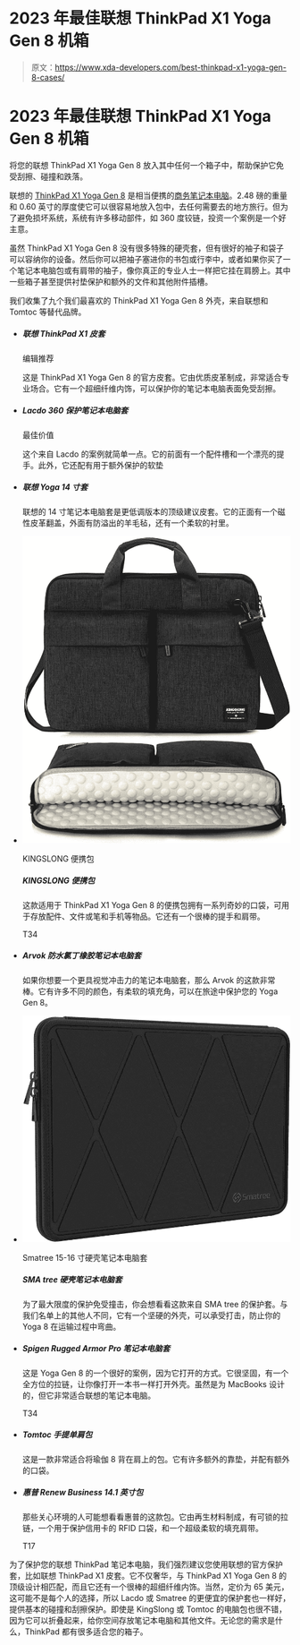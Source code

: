 # 2023 年最佳联想 ThinkPad X1 Yoga Gen 8 机箱

> 原文：<https://www.xda-developers.com/best-thinkpad-x1-yoga-gen-8-cases/>

# 2023 年最佳联想 ThinkPad X1 Yoga Gen 8 机箱

将您的联想 ThinkPad X1 Yoga Gen 8 放入其中任何一个箱子中，帮助保护它免受刮擦、碰撞和跌落。

联想的 [ThinkPad X1 Yoga Gen 8](https://www.xda-developers.com/lenovo-thinkpad-x1-yoga-gen-8/) 是相当便携的[商务笔记本电脑](https://www.xda-developers.com/best-business-laptops/)。2.48 磅的重量和 0.60 英寸的厚度使它可以很容易地放入包中，去任何需要去的地方旅行。但为了避免损坏系统，系统有许多移动部件，如 360 度铰链，投资一个案例是一个好主意。

虽然 ThinkPad X1 Yoga Gen 8 没有很多特殊的硬壳套，但有很好的袖子和袋子可以容纳你的设备。然后你可以把袖子塞进你的书包或行李中，或者如果你买了一个笔记本电脑包或有肩带的袖子，像你真正的专业人士一样把它挂在肩膀上。其中一些箱子甚至提供衬垫保护和额外的文件和其他附件插槽。

我们收集了九个我们最喜欢的 ThinkPad X1 Yoga Gen 8 外壳，来自联想和 Tomtoc 等替代品牌。

*   ##### 联想 ThinkPad X1 皮套

    编辑推荐

    这是 ThinkPad X1 Yoga Gen 8 的官方皮套。它由优质皮革制成，非常适合专业场合。它有一个超细纤维内饰，可以保护你的笔记本电脑表面免受刮擦。

*   ##### Lacdo 360 保护笔记本电脑套

    最佳价值

    这个来自 Lacdo 的案例就简单一点。它的前面有一个配件槽和一个漂亮的提手。此外，它还配有用于额外保护的软垫

*   ##### 联想 Yoga 14 寸套

    联想的 14 寸笔记本电脑套是更低调版本的顶级建议皮套。它的正面有一个磁性皮革翻盖，外面有防溢出的羊毛毡，还有一个柔软的衬里。

*   <picture>![This shockproof case has padded internals and offers large, external pockets for your MacBook's accessories.](img/1501b54a10fe8cc82e8871c47e847181.png)</picture>

    KINGSLONG 便携包

    ##### KINGSLONG 便携包

    这款适用于 ThinkPad X1 Yoga Gen 8 的便携包拥有一系列奇妙的口袋，可用于存放配件、文件或笔和手机等物品。它还有一个很棒的提手和肩带。

    T34
*   ##### Arvok 防水氯丁橡胶笔记本电脑套

    如果你想要一个更具视觉冲击力的笔记本电脑套，那么 Arvok 的这款非常棒。它有许多不同的颜色，有柔软的填充角，可以在旅途中保护您的 Yoga Gen 8。

*   <picture>![This sleeve offers top of the line protection from spills and bumps thanks tot he hard outer shell](img/a9ca196b9bb63c1b429ba10e4216e4f7.png)</picture>

    Smatree 15-16 寸硬壳笔记本电脑套

    ##### SMA tree 硬壳笔记本电脑套

    为了最大限度的保护免受撞击，你会想看看这款来自 SMA tree 的保护套。与我们名单上的其他人不同，它有一个坚硬的外壳，可以承受打击，防止你的 Yoga 8 在运输过程中弯曲。

*   ##### Spigen Rugged Armor Pro 笔记本电脑套

    这是 Yoga Gen 8 的一个很好的案例，因为它打开的方式。它很坚固，有一个全方位的拉链，让你像打开一本书一样打开外壳。虽然是为 MacBooks 设计的，但它非常适合联想的笔记本电脑。

    T34
*   ##### Tomtoc 手提单肩包

    这是一款非常适合将瑜伽 8 背在肩上的包。它有许多额外的靠垫，并配有额外的口袋。

*   ##### 惠普 Renew Business 14.1 英寸包

    那些关心环境的人可能想看看惠普的这款包。它由再生材料制成，有可锁的拉链，一个用于保护信用卡的 RFID 口袋，和一个超级柔软的填充肩带。

    T17

为了保护您的联想 ThinkPad 笔记本电脑，我们强烈建议您使用联想的官方保护套，比如联想 ThinkPad X1 皮套。它不仅奢华，与 ThinkPad X1 Yoga Gen 8 的顶级设计相匹配，而且它还有一个很棒的超细纤维内饰。当然，定价为 65 美元，这可能不是每个人的选择，所以 Lacdo 或 Smatree 的更便宜的保护套也一样好，提供基本的碰撞和刮擦保护。即使是 KingSlong 或 Tomtoc 的电脑包也很不错，因为它可以折叠起来，给你空间存放笔记本电脑和其他文件。无论您的需求是什么，ThinkPad 都有很多适合您的箱子。